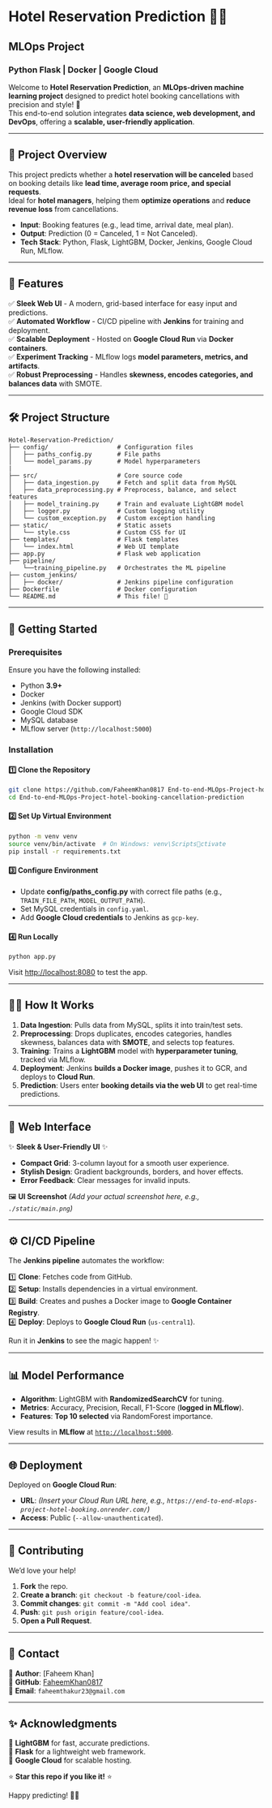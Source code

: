 # Hotel Reservation Prediction 🏨✨

## MLOps Project

### Python Flask | Docker | Google Cloud

Welcome to **Hotel Reservation Prediction**, an **MLOps-driven machine learning project** designed to predict hotel booking cancellations with precision and style! 🚀  
This end-to-end solution integrates **data science, web development, and DevOps**, offering a **scalable, user-friendly application**.

---

## 🎯 Project Overview

This project predicts whether a **hotel reservation will be canceled** based on booking details like **lead time, average room price, and special requests**.  
Ideal for **hotel managers**, helping them **optimize operations** and **reduce revenue loss** from cancellations.

- **Input**: Booking features (e.g., lead time, arrival date, meal plan).
- **Output**: Prediction (0 = Canceled, 1 = Not Canceled).
- **Tech Stack**: Python, Flask, LightGBM, Docker, Jenkins, Google Cloud Run, MLflow.

---

## 🌟 Features

✅ **Sleek Web UI** - A modern, grid-based interface for easy input and predictions.  
✅ **Automated Workflow** - CI/CD pipeline with **Jenkins** for training and deployment.  
✅ **Scalable Deployment** - Hosted on **Google Cloud Run** via **Docker containers**.  
✅ **Experiment Tracking** - MLflow logs **model parameters, metrics, and artifacts**.  
✅ **Robust Preprocessing** - Handles **skewness, encodes categories, and balances data** with SMOTE.  

---

## 🛠️ Project Structure

```
Hotel-Reservation-Prediction/
├── config/                   # Configuration files
│   ├── paths_config.py       # File paths
│   └── model_params.py       # Model hyperparameters
|
├── src/                      # Core source code
│   ├── data_ingestion.py     # Fetch and split data from MySQL
│   ├── data_preprocessing.py # Preprocess, balance, and select features
│   ├── model_training.py     # Train and evaluate LightGBM model
│   ├── logger.py             # Custom logging utility
│   └── custom_exception.py   # Custom exception handling
├── static/                   # Static assets
│   └── style.css             # Custom CSS for UI
├── templates/                # Flask templates
│   └── index.html            # Web UI template
├── app.py                    # Flask web application
├── pipeline/
    └──training_pipeline.py   # Orchestrates the ML pipeline
├── custom_jenkins/
│   ├── docker/               # Jenkins pipeline configuration
├── Dockerfile                # Docker configuration
└── README.md                 # This file! 👋
```

---

## 🚀 Getting Started

### Prerequisites

Ensure you have the following installed:

- Python **3.9+**
- Docker
- Jenkins (with Docker support)
- Google Cloud SDK
- MySQL database
- MLflow server (`http://localhost:5000`)

### Installation

#### 1️⃣ Clone the Repository

```bash
git clone https://github.com/FaheemKhan0817 End-to-end-MLOps-Project-hotel-booking-cancellation-prediction.git
cd End-to-end-MLOps-Project-hotel-booking-cancellation-prediction
```

#### 2️⃣ Set Up Virtual Environment

```bash
python -m venv venv
source venv/bin/activate  # On Windows: venv\Scriptsctivate
pip install -r requirements.txt
```

#### 3️⃣ Configure Environment

- Update **config/paths_config.py** with correct file paths (e.g., `TRAIN_FILE_PATH`, `MODEL_OUTPUT_PATH`).
- Set MySQL credentials in `config.yaml`.
- Add **Google Cloud credentials** to Jenkins as `gcp-key`.

#### 4️⃣ Run Locally

```bash
python app.py
```

Visit [http://localhost:8080](http://localhost:8080) to test the app.

---

## 🏃‍♂️ How It Works

1. **Data Ingestion**: Pulls data from MySQL, splits it into train/test sets.
2. **Preprocessing**: Drops duplicates, encodes categories, handles skewness, balances data with **SMOTE**, and selects top features.
3. **Training**: Trains a **LightGBM** model with **hyperparameter tuning**, tracked via MLflow.
4. **Deployment**: Jenkins **builds a Docker image**, pushes it to GCR, and deploys to **Cloud Run**.
5. **Prediction**: Users enter **booking details via the web UI** to get real-time predictions.

---

## 🎨 Web Interface

✨ **Sleek & User-Friendly UI** ✨

- **Compact Grid**: 3-column layout for a smooth user experience.  
- **Stylish Design**: Gradient backgrounds, borders, and hover effects.  
- **Error Feedback**: Clear messages for invalid inputs.  

🖼 **UI Screenshot** *(Add your actual screenshot here, e.g., `./static/main.png`)*

---

## ⚙️ CI/CD Pipeline

The **Jenkins pipeline** automates the workflow:

1️⃣ **Clone**: Fetches code from GitHub.  
2️⃣ **Setup**: Installs dependencies in a virtual environment.  
3️⃣ **Build**: Creates and pushes a Docker image to **Google Container Registry**.  
4️⃣ **Deploy**: Deploys to **Google Cloud Run** (`us-central1`).  

Run it in **Jenkins** to see the magic happen! ✨

---

## 📊 Model Performance

- **Algorithm**: LightGBM with **RandomizedSearchCV** for tuning.  
- **Metrics**: Accuracy, Precision, Recall, F1-Score (**logged in MLflow**).  
- **Features**: **Top 10 selected** via RandomForest importance.  

View results in **MLflow** at [`http://localhost:5000`](http://localhost:5000).

---

## 🌐 Deployment

Deployed on **Google Cloud Run**:

- **URL**: *(Insert your Cloud Run URL here, e.g., `https://end-to-end-mlops-project-hotel-booking.onrender.com/`)*  
- **Access**: Public (`--allow-unauthenticated`).  

---

## 🤝 Contributing

We’d love your help!

1. **Fork** the repo.  
2. **Create a branch**: `git checkout -b feature/cool-idea`.  
3. **Commit changes**: `git commit -m "Add cool idea"`.  
4. **Push**: `git push origin feature/cool-idea`.  
5. **Open a Pull Request**.  

---

## 📧 Contact

📌 **Author**: [Faheem Khan]  
📌 **GitHub**: [FaheemKhan0817](https://github.com/FaheemKhan0817)  
📌 **Email**: `faheemthakur23@gmail.com`  

---

## ✨ Acknowledgments
 
🔹 **LightGBM** for fast, accurate predictions.  
🔹 **Flask** for a lightweight web framework.  
🔹 **Google Cloud** for scalable hosting.  

⭐ **Star this repo if you like it!** ⭐  

Happy predicting! 🏨💡  
